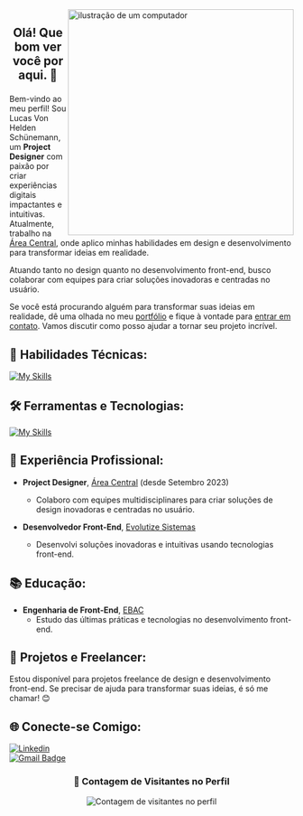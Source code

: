 <img src="https://raw.githubusercontent.com/MicaelliMedeiros/micaellimedeiros/master/image/computer-illustration.png" alt="ilustração de um computador" min-width="400px" max-width="400px" width="400px" align="right"> 

## <p align="center"> Olá! Que bom ver você por aqui. 👋 </p>

<p>
Bem-vindo ao meu perfil! Sou Lucas Von Helden Schünemann, um <strong>Project Designer</strong> com paixão por criar experiências digitais impactantes e intuitivas. Atualmente, trabalho na <a href="https://www.areacentral.com.br/" target="_blank">Área Central</a>, onde aplico minhas habilidades em design e desenvolvimento para transformar ideias em realidade.

Atuando tanto no design quanto no desenvolvimento front-end, busco colaborar com equipes para criar soluções inovadoras e centradas no usuário.

Se você está procurando alguém para transformar suas ideias em realidade, dê uma olhada no meu <a href="https://lucasvon.netlify.app" target="_blank">portfólio</a> e fique à vontade para <a href="mailto:lucas.vhschunemann@gmail.com">entrar em contato</a>. Vamos discutir como posso ajudar a tornar seu projeto incrível.
</p>

## 🚀 Habilidades Técnicas:
[![My Skills](https://skillicons.dev/icons?i=figma,framer,vue,react,js,css)](https://skillicons.dev)

## 🛠️ Ferramentas e Tecnologias:
[![My Skills](https://skillicons.dev/icons?i=git,vscode)](https://skillicons.dev)

## 👥 Experiência Profissional:
- **Project Designer**, <a href="https://www.areacentral.com.br/" target="_blank">Área Central</a> (desde Setembro 2023)  
  - Colaboro com equipes multidisciplinares para criar soluções de design inovadoras e centradas no usuário.

- **Desenvolvedor Front-End**, <a href="https://evolutize.com.br" target="_blank">Evolutize Sistemas</a>  
  - Desenvolvi soluções inovadoras e intuitivas usando tecnologias front-end.

## 📚 Educação:
- **Engenharia de Front-End**, <a href="https://ebaconline.com.br" target="_blank">EBAC</a>  
  - Estudo das últimas práticas e tecnologias no desenvolvimento front-end.

## 💼 Projetos e Freelancer:
Estou disponível para projetos freelance de design e desenvolvimento front-end. Se precisar de ajuda para transformar suas ideias, é só me chamar! 😊

## 🌐 Conecte-se Comigo:
[![Linkedin](https://img.shields.io/badge/-Lucas-blue?style=flat-square&logo=Linkedin&logoColor=white&link=https://www.linkedin.com/in/lucas-von-helden-sch%C3%BCnemann-213590219/)](https://www.linkedin.com/in/lucas-von-helden-sch%C3%BCnemann-213590219/)  
[![Gmail Badge](https://img.shields.io/badge/-lucas.vhschunemann@gmail.com-006bed?style=flat-square&logo=Gmail&logoColor=white&link=mailto:lucas.vhschunemann@gmail.com)](mailto:lucas.vhschunemann@gmail.com)

<div align="center">
  <h3><b>📍 Contagem de Visitantes no Perfil</b></h3>
</div>

<p align="center">
  <img src="https://profile-counter.glitch.me/lucasvhschunemann/count.svg" alt="Contagem de visitantes no perfil" />
</p>
